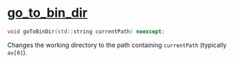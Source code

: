 # [go_to_bin_dir](go_to_bin_dir.hpp)

```cpp
void goToBinDir(std::string currentPath) noexcept;
```

Changes the working directory to the path containing `currentPath` (typically `av[0]`).